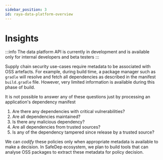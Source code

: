 ```yaml
---
sidebar_position: 3
id: raya-data-platform-overview
---
```


# Insights

:::info
The data platform API is currently in development and is available only for
internal developers and beta testers
:::

Supply chain security use-cases require metadata to be associated with OSS artefacts.
For example, during build time, a package manager such as `gradle` will resolve
and fetch all dependencies as described in the manifest `build.gradle` file.
However, very limited information is available during this phase of build.

It is not possible to answer any of these questions just by processing an
application's dependency manifest

1. Are there any dependencies with critical vulnerabilities?
2. Are all dependencies maintained?
3. Is there any malicious dependency?
4. Are all dependencies from trusted sources?
5. Is any of the dependency tampered since release by a trusted source?

We can *codify* these policies only when appropriate metadata is available to
make a decision. In SafeDep ecosystem, we plan to build tools that can analyse
OSS packages to extract these metadata for policy decision.


